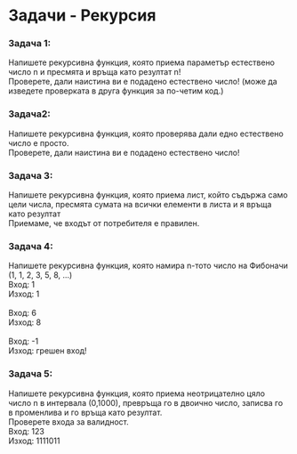 # Задачи - Рекурсия

### Задача 1:
Напишете рекурсивна функция, която приема параметър естествено число n и пресмята и връща като резултат n!<br>Проверете, дали наистина ви е подадено естествено число! (може да изведете проверката в друга функция за по-четим код.)


### Задача2: 
Напишете рекурсивна функция, която проверява дали едно естествено число е просто.<br>
Проверете, дали наистина ви е подадено естествено число!


### Задача 3:
Напишете рекурсивна функция, която приема лист, който съдържа само цели числа, пресмята сумата на всички елементи в листа и я връща като резултат<br> Приемаме, че входът от потребителя е правилен.


### Задача 4: 
Напишете рекурсивна функция, която намира n-тото число на Фибоначи (1, 1, 2, 3, 5, 8, ...)<br>
Вход: 1<br>
Изход: 1<br>
<br>
Вход: 6<br>
Изход: 8<br><br>
Вход: -1<br>
Изход: грешен вход!<br>

### Задача 5:
Напишете рекурсивна функция, която приема неотрицателно цяло число n в интервала (0,1000), превръща го в двоично число, записва го в променлива и го връща като резултат.<br>
Проверете входа за валидност.<br>
Вход: 123<br>
Изход: 1111011



